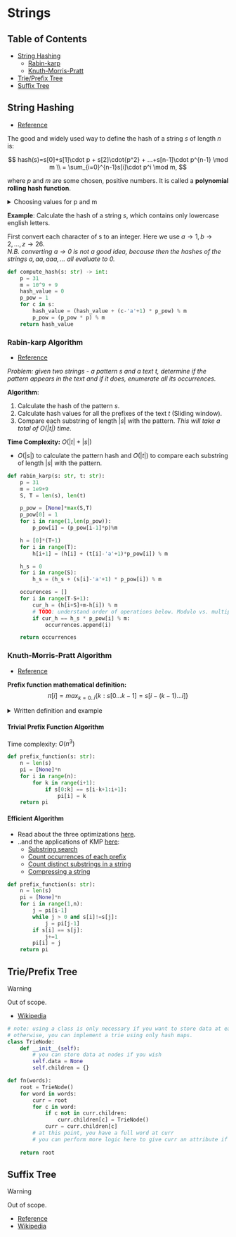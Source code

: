 # Strings

## Table of Contents

- [String Hashing](#string-hashing)
  - [Rabin-karp](#rabin-karp-algorithm)
  - [Knuth-Morris-Pratt](#knuth-morris-pratt-algorithm)
- [Trie/Prefix Tree](#trie-prefix-tree)
- [Suffix Tree](#suffix-tree)

## String Hashing

- [Reference](https://cp-algorithms.com/string/string-hashing.html)

The good and widely used way to define the hash of a string $s$ of length $n$ is:

$$
hash(s)=s[0]+s[1]\cdot p + s[2]\cdot{p^2} + ...+s[n-1]\cdot p^{n-1} \mod m \\
= \sum_{i=0}^{n-1}s[i]\cdot p^i \mod m,
$$

where $p$ and $m$ are some chosen, positive numbers. It is called a **polynomial rolling hash function**.

<details>
<summary>Choosing values for p and m</summary>

- $p$ is typically a prime number roughly equal to the number of characters in the input alphabet.  
   Thus, if the input is composed f only lowercase english letters, $p=31$ is a good choice.  
   If both uppercase and lowercase, $p=53$ is a possible choice.
- Obviously, $m$ should be a large number since the probability of two random strings colliding is $\approx\frac{1}{m}$.  
  **Practically, a good choice for $m$ is some large prime number.**
- We will be using $m=10^9+9$.
  This is large, yet small enough that we can multiply two values using 64-bit integers.

</details>

**Example**: Calculate the hash of a string $s$, which contains only lowercase english letters.

First convert each character of s to an integer. Here we use $a→1,b\rightarrow 2,...,z\rightarrow 26$.  
 _N.B. converting $a\rightarrow 0$ is not a good idea, because then the hashes of the strings $a,aa,aaa,...$ all evaluate to 0._

```Python
def compute_hash(s: str) -> int:
    p = 31
    m = 10^9 + 9
    hash_value = 0
    p_pow = 1
    for c in s:
        hash_value = (hash_value + (c-'a'+1) * p_pow) % m
        p_pow = (p_pow * p) % m
    return hash_value
```

### Rabin-karp Algorithm

- [Reference](https://cp-algorithms.com/string/rabin-karp.html)

_Problem: given two strings - a pattern $s$ and a text $t$, determine if the pattern appears in the text and if it does, enumerate all its occurrences._

**Algorithm**:

1. Calculate the hash of the pattern $s$.
2. Calculate hash values for all the prefixes of the text $t$ (Sliding window).
3. Compare each substring of length $|s|$ with the pattern. _This will take a total of $O(|t|)$ time._

**Time Complexity:** $O(|t|+|s|)$

- $O(|s|)$ to calculate the pattern hash and $O(|t|)$ to compare each substring of length $|s|$ with the pattern.

```Python
def rabin_karp(s: str, t: str):
    p = 31
    m = 1e9+9
    S, T = len(s), len(t)

    p_pow = [None]*max(S,T)
    p_pow[0] = 1
    for i in range(1,len(p_pow)):
        p_pow[i] = (p_pow[i-1]*p)%m

    h = [0]*(T+1)
    for i in range(T):
        h[i+1] = (h[i] + (t[i]-'a'+1)*p_pow[i]) % m

    h_s = 0
    for i in range(S):
        h_s = (h_s + (s[i]-'a'+1) * p_pow[i]) % m

    occurences = []
    for i in range(T-S+1):
        cur_h = (h[i+S]+m-h[i]) % m
        # TODO: understand order of operations below. Modulo vs. multiply.
        if cur_h == h_s * p_pow[i] % m:
            occurrences.append(i)

    return occurrences
```

### Knuth-Morris-Pratt Algorithm

- [Reference](https://cp-algorithms.com/string/prefix-function.html)

**Prefix function mathematical definition:**
$$\pi[i]=max_{k=0..i}\{k: s[0...k-1]=s[i-(k-1)...i]\}$$

<details>
<summary>Written definition and example</summary>

You are given a string $s$  of length $n$ . The prefix function for this string is defined as an array  
$\pi$  of length  $n$ , where $\pi[i]$  is the length of the longest proper prefix of the substring  
$s[0 \dots i]$  which is also a suffix of this substring. A proper prefix of a string is a prefix that is not equal to the string itself. By definition,  
$\pi[0] = 0$ .

For example, prefix function of string "abcabcd" is  
$[0, 0, 0, 1, 2, 3, 0]$ , and prefix function of string "aabaaab" is  
$[0, 1, 0, 1, 2, 2, 3]$ .

</details>

#### Trivial Prefix Function Algorithm

Time complexity: $O(n^3)$

```Python
def prefix_function(s: str):
    n = len(s)
    pi = [None]*n
    for i in range(n):
        for k in range(i+1):
            if s[0:k] == s[i-k+1:i+1]:
                pi[i] = k
    return pi
```

#### Efficient Algorithm

- Read about the three optimizations [here](https://cp-algorithms.com/string/prefix-function.html#efficient-algorithm).
- ..and the applications of KMP [here](https://cp-algorithms.com/string/prefix-function.html#applications):
  - [Substring search](https://cp-algorithms.com/string/prefix-function.html#search-for-a-substring-in-a-string-the-knuth-morris-pratt-algorithm)
  - [Count occurrences of each prefix](https://cp-algorithms.com/string/prefix-function.html#counting-the-number-of-occurrences-of-each-prefix)
  - [Count distinct substrings in a string](https://cp-algorithms.com/string/prefix-function.html#the-number-of-different-substring-in-a-string)
  - [Compressing a string](https://cp-algorithms.com/string/prefix-function.html#compressing-a-string)

```Python
def prefix_function(s: str):
    n = len(s)
    pi = [None]*n
    for i in range(1,n):
        j = pi[i-1]
        while j > 0 and s[i]!=s[j]:
            j = pi[j-1]
        if s[i] == s[j]:
            j+=1
        pi[i] = j
    return pi
```

## Trie/Prefix Tree

> [!WARNING]
> Out of scope.

- [Wikipedia](https://en.wikipedia.org/wiki/Trie)

```Python
# note: using a class is only necessary if you want to store data at each node.
# otherwise, you can implement a trie using only hash maps.
class TrieNode:
    def __init__(self):
        # you can store data at nodes if you wish
        self.data = None
        self.children = {}

def fn(words):
    root = TrieNode()
    for word in words:
        curr = root
        for c in word:
            if c not in curr.children:
                curr.children[c] = TrieNode()
            curr = curr.children[c]
        # at this point, you have a full word at curr
        # you can perform more logic here to give curr an attribute if you want
    
    return root
```

## Suffix Tree

> [!WARNING]
> Out of scope.

- [Reference](https://favtutor.com/blogs/ukkonen-algorithm-suffix-tree)
- [Wikipedia](https://en.wikipedia.org/wiki/Suffix_tree)
